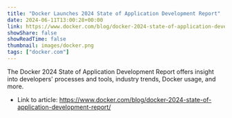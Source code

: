 ```yaml
---
title: "Docker Launches 2024 State of Application Development Report"
date: 2024-06-11T13:00:28+00:00
link: https://www.docker.com/blog/docker-2024-state-of-application-development-report/
showShare: false
showReadTime: false
thumbnail: images/docker.png
tags: ["docker.com"]
---
```

The Docker 2024 State of Application Development Report offers insight into developers' processes and tools, industry trends, Docker usage, and more.

- Link to article: https://www.docker.com/blog/docker-2024-state-of-application-development-report/